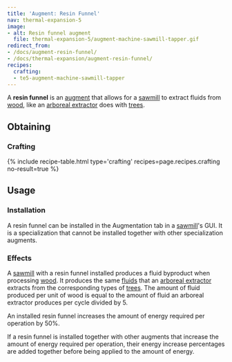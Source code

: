 ```yaml
---
title: 'Augment: Resin Funnel'
nav: thermal-expansion-5
image:
- alt: Resin funnel augment
  file: thermal-expansion-5/augment-machine-sawmill-tapper.gif
redirect_from:
- /docs/augment-resin-funnel/
- /docs/thermal-expansion/augment-resin-funnel/
recipes:
  crafting:
  - te5-augment-machine-sawmill-tapper
---
```


A **resin funnel** is an [augment](/docs/thermal-expansion-5/augments/) that allows for a
[sawmill](/docs/thermal-expansion-5/sawmill/) to extract fluids from
[wood](https://minecraft.gamepedia.com/Wood), like an [arboreal
extractor](/docs/thermal-expansion-5/arboreal-extractor/) does with
[trees](https://minecraft.gamepedia.com/Tree).


Obtaining
---------

### Crafting
{% include recipe-table.html type='crafting' recipes=page.recipes.crafting no-result=true %}


Usage
-----

### Installation
A resin funnel can be installed in the Augmentation tab in a
[sawmill](/docs/thermal-expansion-5/sawmill/)'s GUI. It is a specialization that cannot be installed
together with other specialization augments.

### Effects
A [sawmill](/docs/thermal-expansion-5/sawmill/) with a resin funnel installed produces a fluid
byproduct when processing [wood](https://minecraft.gamepedia.com/Wood). It
produces the same [fluids](/docs/thermal-expansion-5/arboreal-extractor/#products) that an [arboreal
extractor](/docs/thermal-expansion-5/arboreal-extractor/) extracts from the corresponding types of
[trees](https://minecraft.gamepedia.com/Tree). The amount of fluid produced per
unit of wood is equal to the amount of fluid an arboreal extractor produces per
cycle divided by 5.

An installed resin funnel increases the amount of energy required per operation
by 50%.

If a resin funnel is installed together with other augments that increase the
amount of energy required per operation, their energy increase percentages are
added together before being applied to the amount of energy.
